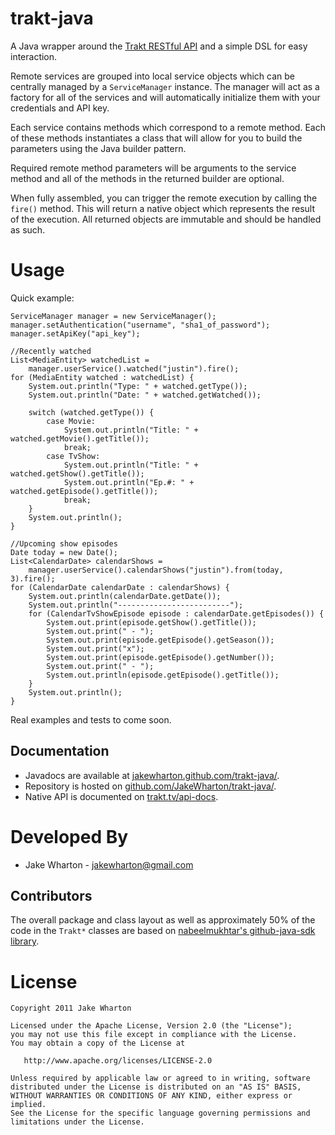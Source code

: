 trakt-java
============

A Java wrapper around the [Trakt RESTful API][1] and a simple DSL for easy
interaction.

Remote services are grouped into local service objects which can be centrally
managed by a `ServiceManager` instance. The manager will act as a factory for
all of the services and will automatically initialize them with your
credentials and API key.

Each service contains methods which correspond to a remote method. Each of
these methods instantiates a class that will allow for you to build the
parameters using the Java builder pattern.

Required remote method parameters will be arguments to the service method and
all of the methods in the returned builder are optional.

When fully assembled, you can trigger the remote execution by calling the
`fire()` method. This will return a native object which represents the result
of the execution. All returned objects are immutable and should be handled
as such.



Usage
=====

Quick example:

    ServiceManager manager = new ServiceManager();
    manager.setAuthentication("username", "sha1_of_password");
    manager.setApiKey("api_key");
    
    //Recently watched
    List<MediaEntity> watchedList =
    	manager.userService().watched("justin").fire();
    for (MediaEntity watched : watchedList) {
    	System.out.println("Type: " + watched.getType());
    	System.out.println("Date: " + watched.getWatched());
    	
    	switch (watched.getType()) {
    		case Movie:
    			System.out.println("Title: " + watched.getMovie().getTitle());
    			break;
    		case TvShow:
    			System.out.println("Title: " + watched.getShow().getTitle());
    			System.out.println("Ep.#: " + watched.getEpisode().getTitle());
    			break;
    	}
    	System.out.println();
    }
    
    //Upcoming show episodes
    Date today = new Date();
    List<CalendarDate> calendarShows =
    	manager.userService().calendarShows("justin").from(today, 3).fire();
    for (CalendarDate calendarDate : calendarShows) {
    	System.out.println(calendarDate.getDate());
    	System.out.println("-------------------------");
    	for (CalendarTvShowEpisode episode : calendarDate.getEpisodes()) {
    		System.out.print(episode.getShow().getTitle());
    		System.out.print(" - ");
    		System.out.print(episode.getEpisode().getSeason());
    		System.out.print("x");
    		System.out.print(episode.getEpisode().getNumber());
    		System.out.print(" - ");
    		System.out.println(episode.getEpisode().getTitle());
    	}
    	System.out.println();
    }

Real examples and tests to come soon.


Documentation
-------------

 * Javadocs are available at [jakewharton.github.com/trakt-java/][2].
 * Repository is hosted on [github.com/JakeWharton/trakt-java/][3].
 * Native API is documented on [trakt.tv/api-docs][1].



Developed By
============

* Jake Wharton - <jakewharton@gmail.com>


Contributors
------------

The overall package and class layout as well as approximately 50% of the code
in the `Trakt*` classes are based on [nabeelmukhtar's github-java-sdk
library][4].



License
=======

    Copyright 2011 Jake Wharton

    Licensed under the Apache License, Version 2.0 (the "License");
    you may not use this file except in compliance with the License.
    You may obtain a copy of the License at

       http://www.apache.org/licenses/LICENSE-2.0

    Unless required by applicable law or agreed to in writing, software
    distributed under the License is distributed on an "AS IS" BASIS,
    WITHOUT WARRANTIES OR CONDITIONS OF ANY KIND, either express or implied.
    See the License for the specific language governing permissions and
    limitations under the License.




 [1]: http://trakt.tv/api-docs
 [2]: http://jakewharton.github.com/trakt-java/
 [3]: https://github.com/JakeWharton/trakt-java/
 [4]: https://github.com/nabeelmukhtar/github-java-sdk
